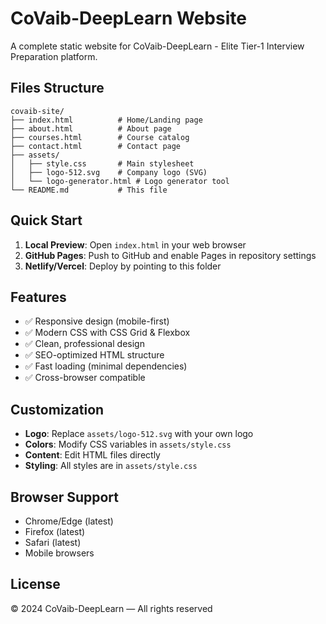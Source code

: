 # CoVaib-DeepLearn Website

A complete static website for CoVaib-DeepLearn - Elite Tier-1 Interview Preparation platform.

## Files Structure

```
covaib-site/
├── index.html          # Home/Landing page
├── about.html          # About page
├── courses.html        # Course catalog
├── contact.html        # Contact page
├── assets/
│   ├── style.css       # Main stylesheet
│   ├── logo-512.svg    # Company logo (SVG)
│   └── logo-generator.html # Logo generator tool
└── README.md           # This file
```

## Quick Start

1. **Local Preview**: Open `index.html` in your web browser
2. **GitHub Pages**: Push to GitHub and enable Pages in repository settings
3. **Netlify/Vercel**: Deploy by pointing to this folder

## Features

- ✅ Responsive design (mobile-first)
- ✅ Modern CSS with CSS Grid & Flexbox
- ✅ Clean, professional design
- ✅ SEO-optimized HTML structure
- ✅ Fast loading (minimal dependencies)
- ✅ Cross-browser compatible

## Customization

- **Logo**: Replace `assets/logo-512.svg` with your own logo
- **Colors**: Modify CSS variables in `assets/style.css`
- **Content**: Edit HTML files directly
- **Styling**: All styles are in `assets/style.css`

## Browser Support

- Chrome/Edge (latest)
- Firefox (latest)
- Safari (latest)
- Mobile browsers

## License

© 2024 CoVaib-DeepLearn — All rights reserved
